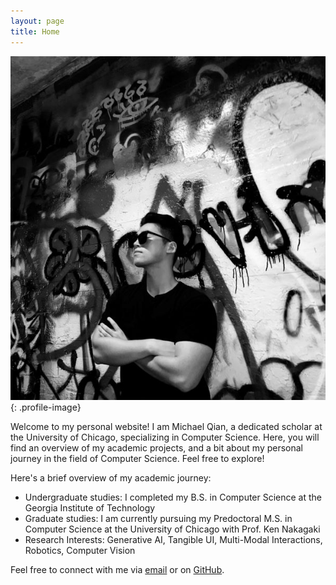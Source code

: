 ```yaml
---
layout: page
title: Home
---
```


![Michael Qian's Profile Picture](./img/profile-image.jpg){: .profile-image}

Welcome to my personal website! I am Michael Qian, a dedicated scholar at the University of Chicago, specializing in Computer Science. Here, you will find an overview of my academic projects, and a bit about my personal journey in the field of Computer Science. Feel free to explore!

Here's a brief overview of my academic journey:
- Undergraduate studies: I completed my B.S. in Computer Science at the Georgia Institute of Technology 
- Graduate studies: I am currently pursuing my Predoctoral M.S. in Computer Science at the University of Chicago with Prof. Ken Nakagaki
- Research Interests: Generative AI, Tangible UI, Multi-Modal Interactions, Robotics, Computer Vision

Feel free to connect with me via [email](mailto:wanliqian965@gmail.com) or on [GitHub](https://github.com/Silverwings-zero).

<!-- [About Me](/aboutMe) | [CV](/Michael.pdf) | [Projects](/Projects) | [Blog](/Blog) -->

<style>
.profile {
  text-align: center;
  margin-bottom: 20px;
}
.profile-image {
  border-radius: 50%;
  margin-bottom: 20px;
  width: 150px; /* Adjust width as necessary */
  height: auto;
}
</style>
